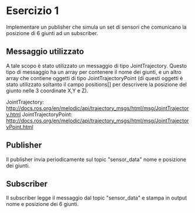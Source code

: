 # Esercizio 1

Implementare un publisher che simula un set di sensori che comunicano la posizione di 6 giunti ad un subscriber.

## Messaggio utilizzato

A tale scopo è stato utilizzato un messaggio di tipo JointTrajectory.
Questo tipo di messaggio ha un array per contenere il nome dei giunti, e un altro array che contiene oggetti di tipo JointTrajectoryPoint (di questi oggetti è stato utilizzato soltanto il campo positions[] per descrivere la posizione del giunto nelle 3 coordinate X,Y e Z).

JointTrajectory: http://docs.ros.org/en/melodic/api/trajectory_msgs/html/msg/JointTrajectory.html
JointTrajectoryPoint: http://docs.ros.org/en/melodic/api/trajectory_msgs/html/msg/JointTrajectoryPoint.html

## Publisher

Il publisher invia periodicamente sul topic "sensor_data" nome e posizione dei giunti.

## Subscriber

Il subscriber legge il messaggio dal topic "sensor_data" e stampa in output nome e posizione dei 6 giunti.